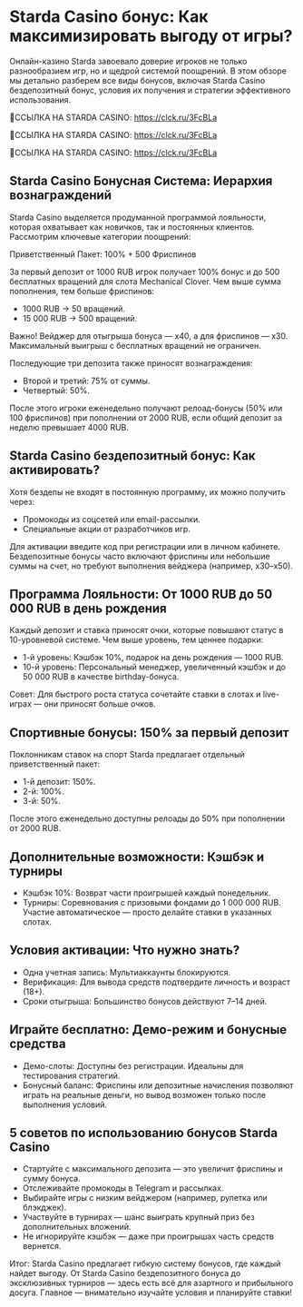 # Starda Casino бонус: Как максимизировать выгоду от игры?

Онлайн-казино Starda завоевало доверие игроков не только разнообразием игр, но и щедрой системой поощрений. В этом обзоре мы детально разберем все виды бонусов, включая Starda Casino бездепозитный бонус, условия их получения и стратегии эффективного использования.

🔗ССЫЛКА НА STARDA CASINO: https://clck.ru/3FcBLa

🔗ССЫЛКА НА STARDA CASINO: https://clck.ru/3FcBLa

🔗ССЫЛКА НА STARDA CASINO: https://clck.ru/3FcBLa

## Starda Casino Бонусная Система: Иерархия вознаграждений

Starda Casino выделяется продуманной программой лояльности, которая охватывает как новичков, так и постоянных клиентов. Рассмотрим ключевые категории поощрений:

Приветственный Пакет: 100% + 500 Фриспинов

За первый депозит от 1000 RUB игрок получает 100% бонус и до 500 бесплатных вращений для слота Mechanical Clover. Чем выше сумма пополнения, тем больше фриспинов:

- 1000 RUB → 50 вращений.
- 15 000 RUB → 500 вращений.

Важно! Вейджер для отыгрыша бонуса — х40, а для фриспинов — х30. Максимальный выигрыш с бесплатных вращений не ограничен.

Последующие три депозита также приносят вознаграждения:

- Второй и третий: 75% от суммы.
- Четвертый: 50%.

После этого игроки еженедельно получают релоад-бонусы (50% или 100 фриспинов) при пополнении от 2000 RUB, если общий депозит за неделю превышает 4000 RUB.

## Starda Casino бездепозитный бонус: Как активировать?

Хотя бездепы не входят в постоянную программу, их можно получить через:

- Промокоды из соцсетей или email-рассылки.
- Специальные акции от разработчиков игр.

Для активации введите код при регистрации или в личном кабинете. Бездепозитные бонусы часто включают фриспины или небольшие суммы на счет, но требуют выполнения вейджера (например, х30–х50).

## Программа Лояльности: От 1000 RUB до 50 000 RUB в день рождения

Каждый депозит и ставка приносят очки, которые повышают статус в 10-уровневой системе. Чем выше уровень, тем ценнее подарки:

- 1-й уровень: Кэшбэк 10%, подарок на день рождения — 1000 RUB.
- 10-й уровень: Персональный менеджер, увеличенный кэшбэк и до 50 000 RUB в качестве birthday-бонуса.

Совет: Для быстрого роста статуса сочетайте ставки в слотах и live-играх — они приносят больше очков.

## Спортивные бонусы: 150% за первый депозит

Поклонникам ставок на спорт Starda предлагает отдельный приветственный пакет:

- 1-й депозит: 150%.
- 2-й: 100%.
- 3-й: 50%.

После этого еженедельно доступны релоады до 50% при пополнении от 2000 RUB.

## Дополнительные возможности: Кэшбэк и турниры

- Кэшбэк 10%: Возврат части проигрышей каждый понедельник.
- Турниры: Соревнования с призовыми фондами до 1 000 000 RUB. Участие автоматическое — просто делайте ставки в указанных слотах.

## Условия активации: Что нужно знать?

- Одна учетная запись: Мультиаккаунты блокируются.
- Верификация: Для вывода средств подтвердите личность и возраст (18+).
- Сроки отыгрыша: Большинство бонусов действуют 7–14 дней.

## Играйте бесплатно: Демо-режим и бонусные средства

- Демо-слоты: Доступны без регистрации. Идеальны для тестирования стратегий.
- Бонусный баланс: Фриспины или депозитные начисления позволяют играть на реальные деньги, но вывод возможен только после выполнения условий.

## 5 советов по использованию бонусов Starda Casino

- Стартуйте с максимального депозита — это увеличит фриспины и сумму бонуса.
- Отслеживайте промокоды в Telegram и рассылках.
- Выбирайте игры с низким вейджером (например, рулетка или блэкджек).
- Участвуйте в турнирах — шанс выиграть крупный приз без дополнительных вложений.
- Не игнорируйте кэшбэк — даже при проигрышах часть средств вернется.

Итог: Starda Casino предлагает гибкую систему бонусов, где каждый найдет выгоду. От Starda Casino бездепозитного бонуса до эксклюзивных турниров — здесь есть всё для азартного и прибыльного досуга. Главное — внимательно изучайте условия и планируйте ставки!
